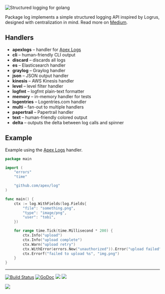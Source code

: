 
![Structured logging for golang](assets/title.png)

Package log implements a simple structured logging API inspired by Logrus, designed with centralization in mind. Read more on [Medium](https://medium.com/@tjholowaychuk/apex-log-e8d9627f4a9a#.rav8yhkud).

## Handlers

- __apexlogs__ – handler for [Apex Logs](https://apex.sh/logs/)
- __cli__ – human-friendly CLI output
- __discard__ – discards all logs
- __es__ – Elasticsearch handler
- __graylog__ – Graylog handler
- __json__ – JSON output handler
- __kinesis__ – AWS Kinesis handler
- __level__ – level filter handler
- __logfmt__ – logfmt plain-text formatter
- __memory__ – in-memory handler for tests
- __logentries__ – Logentries.com handler
- __multi__ – fan-out to multiple handlers
- __papertrail__ – Papertrail handler
- __text__ – human-friendly colored output
- __delta__ – outputs the delta between log calls and spinner

## Example

Example using the [Apex Logs](https://apex.sh/logs/) handler.

```go
package main

import (
	"errors"
	"time"

	"github.com/apex/log"
)

func main() {
	ctx := log.WithFields(log.Fields{
		"file": "something.png",
		"type": "image/png",
		"user": "tobi",
	})

	for range time.Tick(time.Millisecond * 200) {
		ctx.Info("upload")
		ctx.Info("upload complete")
		ctx.Warn("upload retry")
		ctx.WithError(errors.New("unauthorized")).Error("upload failed")
		ctx.Errorf("failed to upload %s", "img.png")
	}
}
```

---

[![Build Status](https://semaphoreci.com/api/v1/projects/d8a8b1c0-45b0-4b89-b066-99d788d0b94c/642077/badge.svg)](https://semaphoreci.com/tj/log)
[![GoDoc](https://godoc.org/github.com/apex/log?status.svg)](https://godoc.org/github.com/apex/log)
![](https://img.shields.io/badge/license-MIT-blue.svg)
![](https://img.shields.io/badge/status-stable-green.svg)

<a href="https://apex.sh"><img src="http://tjholowaychuk.com:6000/svg/sponsor"></a>
